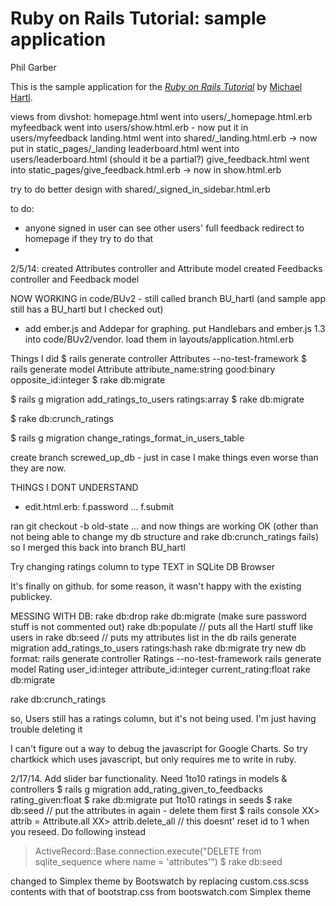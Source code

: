 # Ruby on Rails Tutorial: sample application
Phil Garber

This is the sample application for
the [*Ruby on Rails Tutorial*](http://railstutorial.org/)
by [Michael Hartl](http://michaelhartl.com/).

views from divshot:
homepage.html went into users/_homepage.html.erb
myfeedback went into users/show.html.erb - now put it in users/myfeedback
landing.html went into shared/_landing.html.erb  -> now put in static_pages/_landing
leaderboard.html went into users/leaderboard.html (should it be a partial?)
give_feedback.html went into static_pages/give_feedback.html.erb -> now in show.html.erb

try to do better design with shared/_signed_in_sidebar.html.erb

to do:
- anyone signed in user can see other users' full feedback 
  redirect to homepage if they try to do that
- 

2/5/14: created Attributes controller and Attribute model
		created Feedbacks controller and Feedback model

NOW WORKING in code/BUv2 - still called branch BU_hartl (and sample app still has a BU_hartl but I checked out)		

- add ember.js and Addepar for graphing.  put Handlebars and ember.js 1.3 into code/BUv2/vendor.  load them in layouts/application.html.erb

Things I did
$ rails generate controller Attributes --no-test-framework
$ rails generate model Attribute attribute_name:string good:binary opposite_id:integer
$ rake db:migrate

$ rails g migration add_ratings_to_users ratings:array
$ rake db:migrate

$ rake db:crunch_ratings

$ rails g migration change_ratings_format_in_users_table

create branch screwed_up_db - just in case I make things even worse than they are now.


THINGS I DONT UNDERSTAND
- edit.html.erb: f.password ... f.submit

ran git checkout -b old-state ...
and now things are working OK (other than not being able to change my db structure and rake db:crunch_ratings fails) so I merged this back into branch BU_hartl

Try changing ratings column to type TEXT in SQLite DB Browser

It's finally on github.  for some reason, it wasn't happy with the existing publickey.


MESSING WITH DB:
rake db:drop
rake db:migrate (make sure password stuff is not commented out)
rake db:populate  // puts all the Hartl stuff like users in
rake db:seed      // puts my attributes list in the db
rails generate migration add_ratings_to_users ratings:hash
rake db:migrate
  try new db format:
rails generate controller Ratings --no-test-framework
rails generate model Rating user_id:integer attribute_id:integer current_rating:float
rake db:migrate


rake db:crunch_ratings

so, Users still has a ratings column, but it's not being used.  I'm just having trouble deleting it

I can't figure out a way to debug the javascript for Google Charts.  So try chartkick which uses javascript, but only requires me to write in ruby.


2/17/14.  Add slider bar functionality.  Need 1to10 ratings in models & controllers
$ rails g migration add_rating_given_to_feedbacks rating_given:float
$ rake db:migrate
put 1to10 ratings in seeds
$ rake db:seed // put the attributes in again - delete them first
$ rails console
XX> attrib = Attribute.all
XX> attrib.delete_all  // this doesnt' reset id to 1 when you reseed.  Do following instead
> ActiveRecord::Base.connection.execute("DELETE from sqlite_sequence where name = 'attributes'")
$ rake db:seed

changed to Simplex theme by Bootswatch by replacing custom.css.scss contents with that of bootstrap.css from bootswatch.com Simplex theme
